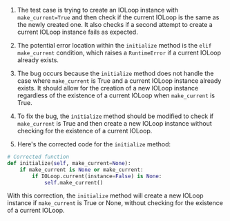 1. The test case is trying to create an IOLoop instance with `make_current=True` and then check if the current IOLoop is the same as the newly created one. It also checks if a second attempt to create a current IOLoop instance fails as expected.

2. The potential error location within the `initialize` method is the `elif make_current` condition, which raises a `RuntimeError` if a current IOLoop already exists.

3. The bug occurs because the `initialize` method does not handle the case where `make_current` is True and a current IOLoop instance already exists. It should allow for the creation of a new IOLoop instance regardless of the existence of a current IOLoop when `make_current` is True.

4. To fix the bug, the `initialize` method should be modified to check if `make_current` is True and then create a new IOLoop instance without checking for the existence of a current IOLoop.

5. Here's the corrected code for the `initialize` method:

```python
# Corrected function
def initialize(self, make_current=None):
    if make_current is None or make_current:
        if IOLoop.current(instance=False) is None:
            self.make_current()
```

With this correction, the `initialize` method will create a new IOLoop instance if `make_current` is True or None, without checking for the existence of a current IOLoop.
